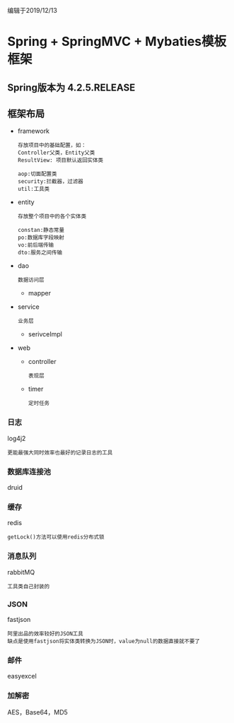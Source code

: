编辑于2019/12/13

# Spring + SpringMVC + Mybaties模板框架



## Spring版本为 4.2.5.RELEASE



## 框架布局

* framework

  ~~~properties
  存放项目中的基础配置，如：
  Controller父类，Entity父类
  ResultView: 项目默认返回实体类
  
  aop:切面配置类
  security:拦截器，过滤器
  util:工具类
  ~~~

* entity

  ~~~properties
  存放整个项目中的各个实体类
  
  constan:静态常量
  po:数据库字段映射
  vo:前后端传输
  dto:服务之间传输
  ~~~

* dao

  ~~~properties
  数据访问层
  ~~~

  * mapper

* service

  ~~~properties
  业务层
  ~~~

  * serivceImpl

* web

  * controller

    ~~~properties
    表现层
    ~~~

  * timer

    ~~~properties
    定时任务
    ~~~



### 日志 

log4j2

~~~properties
更能最强大同时效率也最好的记录日志的工具
~~~

### 数据库连接池

druid

### 缓存

redis

~~~properties
getLock()方法可以使用redis分布式锁
~~~

### 消息队列

rabbitMQ

~~~properties
工具类自己封装的
~~~

### JSON

fastjson

~~~properties
阿里出品的效率较好的JSON工具
缺点是使用fastjson将实体类转换为JSON时，value为null的数据直接就不要了
~~~

### 邮件

easyexcel

### 加解密

AES，Base64，MD5